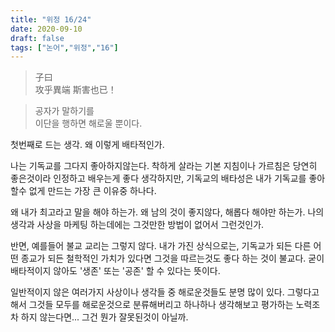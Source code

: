 ```yaml
---
title: "위정 16/24"
date: 2020-09-10
draft: false
tags: ["논어","위정","16"]
---
```


> 子曰 </br>
> 攻乎異端 斯害也已！

> 공자가 말하기를  </br>
> 이단을 행하면 해로울 뿐이다.

첫번째로 드는 생각. 왜 이렇게 배타적인가.

나는 기독교를 그다지 좋아하지않는다.
착하게 살라는 기본 지침이나 가르침은 당연히 좋은것이라 인정하고 배우는게 좋다 생각하지만,
기독교의 배타성은 내가 기독교를 좋아할수 없게 만드는 가장 큰 이유중 하나다.

왜 내가 최고라고 말을 해야 하는가. 왜 남의 것이 좋지않다, 해롭다 해야만 하는가.
나의 생각과 사상을 마케팅 하는데에는 그것만한 방법이 없어서 그런것인가.

반면, 예를들어 불교 교리는 그렇지 않다.
내가 가진 상식으로는, 기독교가 되든 다른 어떤 종교가 되든
철학적인 가치가 있다면 그것을 따르는것도 좋다 하는 것이 불교다.
굳이 배타적이지 않아도 '생존' 또는 '공존' 할 수 있다는 뜻이다.

일반적이지 않은 여러가지 사상이나 생각들 중 해로운것들도 분명 많이 있다.
그렇다고 해서 그것들 모두를 해로운것으로 분류해버리고
하나하나 생각해보고 평가하는 노력조차 하지 않는다면... 그건 뭔가 잘못된것이 아닐까.
